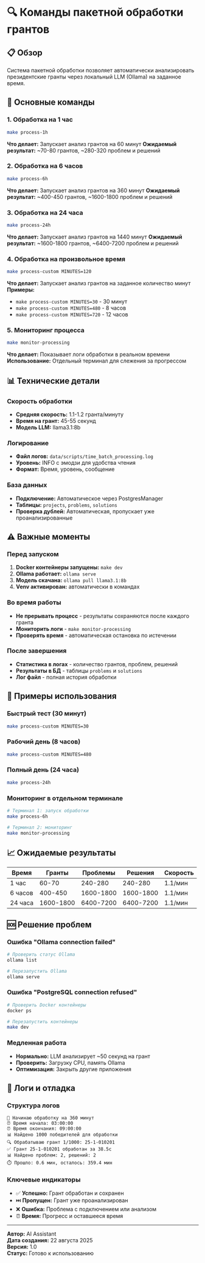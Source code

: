 # 🔍 Команды пакетной обработки грантов

## 📋 Обзор

Система пакетной обработки позволяет автоматически анализировать президентские гранты через локальный LLM (Ollama) на заданное время.

## 🚀 Основные команды

### 1. Обработка на 1 час
```bash
make process-1h
```
**Что делает:** Запускает анализ грантов на 60 минут
**Ожидаемый результат:** ~70-80 грантов, ~280-320 проблем и решений

### 2. Обработка на 6 часов  
```bash
make process-6h
```
**Что делает:** Запускает анализ грантов на 360 минут
**Ожидаемый результат:** ~400-450 грантов, ~1600-1800 проблем и решений

### 3. Обработка на 24 часа
```bash
make process-24h
```
**Что делает:** Запускает анализ грантов на 1440 минут
**Ожидаемый результат:** ~1600-1800 грантов, ~6400-7200 проблем и решений

### 4. Обработка на произвольное время
```bash
make process-custom MINUTES=120
```
**Что делает:** Запускает анализ грантов на заданное количество минут
**Примеры:**
- `make process-custom MINUTES=30` - 30 минут
- `make process-custom MINUTES=480` - 8 часов
- `make process-custom MINUTES=720` - 12 часов

### 5. Мониторинг процесса
```bash
make monitor-processing
```
**Что делает:** Показывает логи обработки в реальном времени
**Использование:** Отдельный терминал для слежения за прогрессом

## 📊 Технические детали

### Скорость обработки
- **Средняя скорость:** 1.1-1.2 гранта/минуту
- **Время на грант:** 45-55 секунд
- **Модель LLM:** llama3.1:8b

### Логирование
- **Файл логов:** `data/scripts/time_batch_processing.log`
- **Уровень:** INFO с эмодзи для удобства чтения
- **Формат:** Время, уровень, сообщение

### База данных
- **Подключение:** Автоматическое через PostgresManager
- **Таблицы:** `projects`, `problems`, `solutions`
- **Проверка дублей:** Автоматическая, пропускает уже проанализированные

## ⚠️ Важные моменты

### Перед запуском
1. **Docker контейнеры запущены:** `make dev`
2. **Ollama работает:** `ollama serve`
3. **Модель скачана:** `ollama pull llama3.1:8b`
4. **Venv активирован:** автоматически в командах

### Во время работы
- **Не прерывать процесс** - результаты сохраняются после каждого гранта
- **Мониторить логи** - `make monitor-processing`
- **Проверять время** - автоматическая остановка по истечении

### После завершения
- **Статистика в логах** - количество грантов, проблем, решений
- **Результаты в БД** - таблицы `problems` и `solutions`
- **Лог файл** - полная история обработки

## 🔧 Примеры использования

### Быстрый тест (30 минут)
```bash
make process-custom MINUTES=30
```

### Рабочий день (8 часов)
```bash
make process-custom MINUTES=480
```

### Полный день (24 часа)
```bash
make process-24h
```

### Мониторинг в отдельном терминале
```bash
# Терминал 1: запуск обработки
make process-6h

# Терминал 2: мониторинг
make monitor-processing
```

## 📈 Ожидаемые результаты

| Время | Гранты | Проблемы | Решения | Скорость |
|-------|--------|----------|---------|----------|
| 1 час | 60-70 | 240-280 | 240-280 | 1.1/мин |
| 6 часов | 400-450 | 1600-1800 | 1600-1800 | 1.1/мин |
| 24 часа | 1600-1800 | 6400-7200 | 6400-7200 | 1.1/мин |

## 🆘 Решение проблем

### Ошибка "Ollama connection failed"
```bash
# Проверить статус Ollama
ollama list

# Перезапустить Ollama
ollama serve
```

### Ошибка "PostgreSQL connection refused"
```bash
# Проверить Docker контейнеры
docker ps

# Перезапустить контейнеры
make dev
```

### Медленная работа
- **Нормально:** LLM анализирует ~50 секунд на грант
- **Проверить:** Загрузку CPU, память Ollama
- **Оптимизация:** Закрыть другие приложения

## 📝 Логи и отладка

### Структура логов
```
🚀 Начинаю обработку на 360 минут
⏰ Время начала: 03:00:00
⏰ Время окончания: 09:00:00
📊 Найдено 1000 победителей для обработки
🔍 Обрабатываю грант 1/1000: 25-1-010201
✅ Грант 25-1-010201 обработан за 38.5с
📊 Найдено проблем: 2, решений: 2
⏱️ Прошло: 0.6 мин, осталось: 359.4 мин
```

### Ключевые индикаторы
- ✅ **Успешно:** Грант обработан и сохранен
- ⏭️ **Пропущен:** Грант уже проанализирован
- ❌ **Ошибка:** Проблема с подключением или анализом
- ⏰ **Время:** Прогресс и оставшееся время

---

**Автор:** AI Assistant  
**Дата создания:** 22 августа 2025  
**Версия:** 1.0  
**Статус:** Готово к использованию

